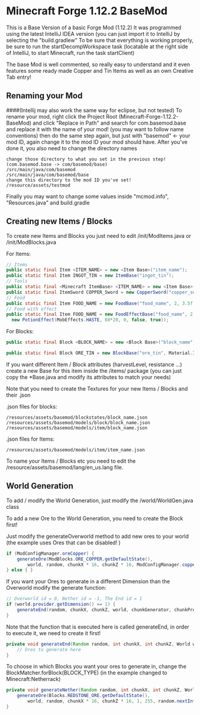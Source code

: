 # Minecraft Forge 1.12.2 BaseMod
 This is a Base Version of a basic Forge Mod (1.12.2)
 It was programmed using the latest IntelliJ IDEA version (you can just import it to IntelliJ by selecting the "build.gradlew"
 To be sure that everything is working properly, be sure to run the startDecompWorkspace task (locatable at the right side of IntelliJ, to start Minecraft, run the task startClient)
 
  The base Mod is well commented, so really easy to understand and it even features some ready made Copper and Tin Items as well as an own Creative Tab entry!
  
  
  ## Renaming your Mod 
  ####(Intellij may also work the same way for eclipse, but not tested)
  To rename your mod, right click the Project Root (Minecraft-Forge-1.12.2-BaseMod) and click "Replace in Path" and search for com.basemod.base and replace it with the name of your mod! (you may want to follow name conventions)
  then do the same step again, but just with "basemod" <- your mod ID, again change it to the mod ID your mod should have. 
  After you've done it, you also need to change the directory names
  ```
change those directory to what you set in the previous step! (com.basemod.base -> com/basemod/base)
/src/main/java/com/basemod
/src/main/java/com/basemod/base
change this directory to the mod ID you've set!
/resource/assets/testmod
```
Finally you may want to change some values inside "mcmod.info", "Resources.java" and build.gradle
  
  ## Creating new Items / Blocks
  To create new Items and Blocks you just need to edit /init/ModItems.java or /init/ModBlocks.java
  
  For Items:
  ```java
// Items
public static final Item <ITEM_NAME> = new <Item Base>("item_name");
public static final Item INGOT_TIN = new ItemBase("ingot_tin");
// Tools
public static final <Minecraft ItemBase> <ITEM_NAME> = new <Item Base>("<item_name>", <ITEM_MATERIAL>);
public static final ItemSword COPPER_Sword = new CopperSword("copper_sword", MATERIAL_COPPER);
// Food
public static final Item FOOD_NAME = new FoodBase("food_name", 2, 3.5f, false);
// Food with effect
public static final Item FOOD_NAME = new FoodEffectBase("food_name", 2, 3.5f, false,
    new PotionEffect(MobEffects.HASTE, 60*20, 0, false, true));
  ```
For Blocks:
```java
public static final Block <BLOCK_NAME> = new <Block Base>("block_name", <Material>);

public static final Block ORE_TIN = new BlockBase("ore_tin", Material.IRON);
```
  If you want different Item / Block attributes (harvestLevel, resistance ...) create a new Base for this item inside the /items/ package (you can just copy the *Base.java and modify its attributes to match your needs)
  
  Note that you need to create the Textures for your new Items / Blocks and their .json
  
  .json files for blocks: 
  ```
/resources/assets/basemod/blockstates/block_name.json
/resources/assets/basemod/models/block/block_name.json
/resources/assets/basemod/models/item/block_name.json
```
.json files for Items:
```
/resources/assets/basemod/models/item/item_name.json
```
To name your Items / Blocks etc you need to edit the /resource/assets/basemod/lang/en_us.lang file.
  ## World Generation
  To add / modify the World Generation, just modify the /world/WorldGen.java class
  
  To add a new Ore to the World Generation, you need to create the Block first!
  
  Just modify the generateOverworld method to add new ores to your world (the example uses Ores that can be disabled! )
```java
if (ModConfigManager.oreCopper) {
    generateOre(ModBlocks.ORE_COPPER.getDefaultState(),
        world, random, chunkX * 16, chunkZ * 16, ModConfigManager.copperMinHeight, ModConfigManager.copperMaxHeight, random.nextInt(ModConfigManager.copperVeinSize) + 1, ModConfigManager.copperSpawnTries, BlockMatcher.forBlock(Blocks.STONE));
} else { }
```
If you want your Ores to generate in a different Dimension than the Overworld modify the generate function:
```java
// Overworld id = 0, Nether id = -1, The End id = 1
if (world.provider.getDimension() == 1) {
    generateEnd(random, chunkX, chunkZ, world, chunkGenerator, chunkProvider);
}
```
Note that the function that is executed here is called generateEnd, in order to execute it, we need to create it first!
```java
private void generateEnd(Random random, int chunkX, int chunkZ, World world, IChunkGenerator chunkGenerator, IChunkProvider chunkProvider) {
    // Ores to generate here
}
```
To choose in which Blocks you want your ores to generate in, change the BlockMatcher.forBlock(BLOCK_TYPE) (in the example changed to Minecraft:Netherrack)
```java
private void generateNether(Random random, int chunkX, int chunkZ, World world, IChunkGenerator chunkGenerator, IChunkProvider chunkProvider) {
    generateOre(Blocks.REDSTONE_ORE.getDefaultState(),
        world, random, chunkX * 16, chunkZ * 16, 1, 255, random.nextInt(30) + 10, 24,BlockMatcher.forBlock(Blocks.NETHERRACK));
}
```